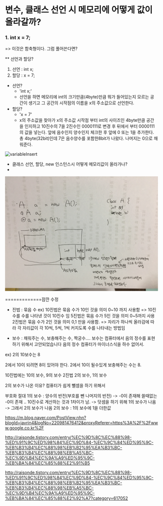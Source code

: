 # 변수, 클래스 선언 시 메모리에 어떻게 값이 올라갈까?

### 1. int x = 7;
=> 이것은 함축형이다. 그럼 풀어쓴다면?


** 선언과 할당?
1. 선언 : int x;
2. 할당 : x = 7;


* 선언?
	* 'int x;' 
	* 선언을 하면 메모리에 int의 크기만큼(4byte)만큼 뭐가 들어있는지 모르는 공간이 생기고 그 공간의 시작점의 이름을 x의 주소값으로 선언한다.
* 할당?
	* 'x = 7' 
	*  x의 주소값을 찾아가 x의 주소값 시작점 부터 int의 사이즈인 4byte만큼 공간을 인지하고 10진수의 7을 2진수인 0000111로 변경 후 뒤에서 부터 0000111의 값을 넣는다. 앞에 음수인지 양수인지 체크한 후 앞에 0 또는 1을 추가한다. 총 4byte(32bit)인데 7은 음수양수를 포함한8bit가 나왔다. 나머지는 0으로 채워준다.


![variableInsert](../image/variableInsert.jpg)

* 클래스 선언, 할당, new 인스턴스시 어떻게 메모리값이 올라가나?
* 

![classinsert](../image/classinsert.jpg)



=============잠깐 수정
* 진법
: 묶음 수
ex) 10진법은 묶음 수가 10인 것을 의미 0~10 까지 사용함
=> 10진수를 수를 나타낸 것이 10진수 임 
5진법은 묶음 수가 5인 것을 의미 0~5까지 사용
2진법은 묶음 수가 2인 것을 의미 0,1 만을 사용함.
=> 자리가 하나씩 올라감에 따라 각 자리값이 각 10씩, 5씩, 1씩 커지도록 수를 나타내는 방법임

* 보수
: 채워주는 수, 보충해주는 수, 짝궁수....
보수는 컴퓨터에서 음의 정수를 표현하기 위해서 고안되었습니다
음의 정수
컴퓨터가 마이너스식을 하수 없어서.

ex) 2의 10보수는 8

2에서 10이 되려면 8이 있어야 한다.
2에서 10이 될수있게 보충해주는 수는 8.

10진법에는 10의 보수, 9의 보수
2진법 2의 보수, 1의 보수

2의 보수가 나온 이유?
컴퓨터가 쉽게 뺄셈을 하기 위해서

부호화 절대
1의 보수 : 양수의 반전(부호를 뺀 나머지의 반전)
-> -0이 존재해 쓸때없는 -0이 존재 .. 10진수로 계산하는 것과 1차이가 남.
-> 덧셈을 하기 위해 1의 보수가 나옴
-> 그래서 2의 보수가 나옴
2의 보수 : 1의 보수에 1을 더한값



https://m.blog.naver.com/PostView.nhn?blogId=javrin4&logNo=220981476412&proxyReferer=https%3A%2F%2Fwww.google.co.kr%2F

http://raisonde.tistory.com/entry/%EC%9D%8C%EC%88%98-%ED%91%9C%ED%98%84%EC%9D%84-%EC%9C%84%ED%95%9C-%EB%B3%B4%EC%88%98%EB%B2%95%EA%B3%BC-%EB%B3%B4%EC%88%98%EB%A5%BC-%EC%9D%B4%EC%9A%A9%ED%95%9C-%EB%BA%84%EC%85%88%E2%91%B5

http://raisonde.tistory.com/entry/%EC%9D%8C%EC%88%98-%ED%91%9C%ED%98%84%EC%9D%84-%EC%9C%84%ED%95%9C-%EB%B3%B4%EC%88%98%EB%B2%95%EA%B3%BC-%EB%B3%B4%EC%88%98%EB%A5%BC-%EC%9D%B4%EC%9A%A9%ED%95%9C-%EB%BA%84%EC%85%88%E2%92%A7?category=617052
